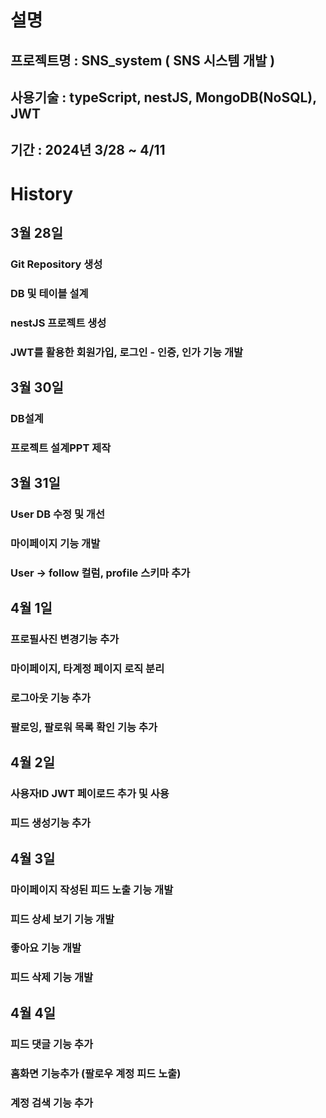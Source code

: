 # 설명
## 프로젝트명 : SNS_system ( SNS 시스템 개발 )
## 사용기술 : typeScript, nestJS, MongoDB(NoSQL), JWT
## 기간 : 2024년 3/28 ~ 4/11

# History
## 3월 28일 
### Git Repository 생성
### DB 및 테이블 설계
### nestJS 프로젝트 생성
### JWT를 활용한 회원가입, 로그인 - 인증, 인가 기능 개발

## 3월 30일
### DB설계
### 프로젝트 설계PPT 제작

## 3월 31일
### User DB 수정 및 개선
### 마이페이지 기능 개발
### User -> follow 컬럼, profile 스키마 추가

## 4월 1일
### 프로필사진 변경기능 추가
### 마이페이지, 타계정 페이지 로직 분리
### 로그아웃 기능 추가
### 팔로잉, 팔로워 목록 확인 기능 추가

## 4월 2일
### 사용자ID JWT 페이로드 추가 및 사용
### 피드 생성기능 추가

## 4월 3일
### 마이페이지 작성된 피드 노출 기능 개발
### 피드 상세 보기 기능 개발
### 좋아요 기능 개발
### 피드 삭제 기능 개발

## 4월 4일
### 피드 댓글 기능 추가
### 홈화면 기능추가 (팔로우 계정 피드 노출)
### 계정 검색 기능 추가